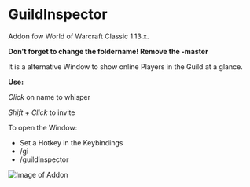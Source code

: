 # GuildInspector
Addon fow World of Warcraft Classic 1.13.x.

**Don't forget to change the foldername! Remove the -master**

It is a alternative Window to show online Players in the Guild at a glance.

__Use:__

*Click* on name to whisper

*Shift + Click* to invite

To open the Window:
* Set a Hotkey in the Keybindings
* /gi
* /guildinspector

![Image of Addon](https://i.imgur.com/VzQevtz.png)

